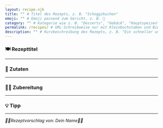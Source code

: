```yaml
---
layout: recipe.njk
title: "" # Titel des Rezepts, z. B. "Schoggikuchen"
emoji: "" # Emoji passend zum Gericht, z. B. 🍫
category: "" # Kategorie wie z. B. "Desserts", "Gebäck", "Hauptspeisen"
permalink: /recipes/ # URL-Schreibweise nur mit Kleinbuchstaben und Bindestrichen, z. B. /recipes/schoggikuchen/
description: "" # Kurzbeschreibung des Rezepts, z. B. "Ein schneller und saftiger Schokoladenkuchen"
---
```


### 🍽️ Rezepttitel

<!--
Hier einen Satz schreiben, warum das Rezept besonders ist.
Beispiel: "Ein schneller und saftiger Kuchen für jede Gelegenheit."
-->

---

### 🛒 Zutaten

<!-- Jede Zutat in einer eigenen Zeile mit - davor, z. B.:
- 200g Mehl
- 100g Zucker
- 2 Eier
-->

---

### 👩‍🍳 Zubereitung

<!-- Schritt-für-Schritt-Anleitung nummeriert, z. B.:
1. Backofen auf 180 °C vorheizen
2. Mehl und Zucker vermengen
3. Eier unterrühren
-->

---

### 💡 Tipp

<!-- Optional: Ein Tipp zum Gelingen oder zur Variation. Z. B.:
"Mit Vanilleeis servieren schmeckt besonders lecker." -->

---

_👨‍🍳Rezeptvorschlag von: Dein Name👨‍🍳_
